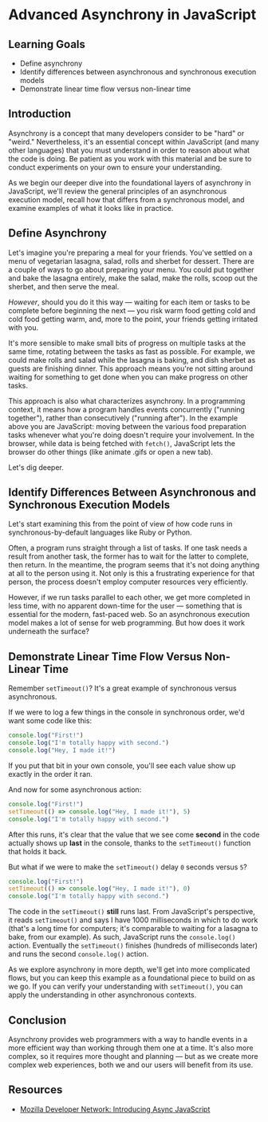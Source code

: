 # Advanced Asynchrony in JavaScript

## Learning Goals

- Define asynchrony
- Identify differences between asynchronous and synchronous execution models
- Demonstrate linear time flow versus non-linear time

## Introduction

Asynchrony is a concept that many developers consider to be "hard" or "weird."
Nevertheless, it's an essential concept within JavaScript (and many other
languages) that you must understand in order to reason about what the code is
doing. Be patient as you work with this material and be sure to conduct
experiments on your own to ensure your understanding.

As we begin our deeper dive into the foundational layers of asynchrony in
JavaScript, we'll review the general principles of an asynchronous execution
model, recall how that differs from a synchronous model, and examine examples
of what it looks like in practice.

## Define Asynchrony

Let's imagine you're preparing a meal for your friends. You've settled on a
menu of vegetarian lasagna, salad, rolls and sherbet for dessert. There are a
couple of ways to go about preparing your menu. You could put together and bake
the lasagna entirely, make the salad, make the rolls, scoop out the sherbet,
and then serve the meal.

_However_, should you do it this way &mdash; waiting for each item or tasks to
be complete before beginning the next &mdash; you risk warm food getting cold
and cold food getting warm, and, more to the point, your friends getting
irritated with you.

It's more sensible to make small bits of progress on multiple tasks at the same
time, rotating between the tasks as fast as possible. For example, we could
make rolls and salad while the lasagna is baking, and dish sherbet as guests
are finishing dinner. This approach means you're not sitting around waiting for
something to get done when you can make progress on other tasks.

This approach is also what characterizes asynchrony. In a programming context,
it means how a program handles events concurrently ("running together"), rather
than consecutively ("running after"). In the example above you are JavaScript:
moving between the various food preparation tasks whenever what you're doing
doesn't require your involvement. In the browser, while data is being fetched
with `fetch()`, JavaScript lets the browser do other things (like animate .gifs
or open a new tab).

Let's dig deeper.

## Identify Differences Between Asynchronous and Synchronous Execution Models

Let's start examining this from the point of view of how code runs in
synchronous-by-default languages like Ruby or Python.

Often, a program runs straight through a list of tasks. If one task needs a
result from another task, the former has to wait for the latter to complete,
then return. In the meantime, the program seems that it's not doing anything at
all to the person using it. Not only is this a frustrating experience for that
person, the process doesn't employ computer resources very efficiently.

However, if we run tasks parallel to each other, we get more completed in less
time, with no apparent down-time for the user &mdash; something that is
essential for the modern, fast-paced web. So an asynchronous execution model
makes a lot of sense for web programming. But how does it work underneath the
surface?

## Demonstrate Linear Time Flow Versus Non-Linear Time

Remember `setTimeout()`? It's a great example of synchronous versus
asynchronous.

If we were to log a few things in the console in synchronous order, we'd want
some code like this:

```js
console.log("First!")
console.log("I'm totally happy with second.")
console.log("Hey, I made it!")
```

If you put that bit in your own console, you'll see each value show up exactly
in the order it ran.

And now for some asynchronous action:

```js
console.log("First!")
setTimeout(() => console.log("Hey, I made it!"), 5)
console.log("I'm totally happy with second.")
```

After this runs, it's clear that the value that we see come **second** in the
code actually shows up **last** in the console, thanks to the `setTimeout()`
function that holds it back.

But what if we were to make the `setTimeout()` delay `0` seconds versus `5`?

```js
console.log("First!")
setTimeout(() => console.log("Hey, I made it!"), 0)
console.log("I'm totally happy with second.")
```

The code in the `setTimeout()` **still** runs last. From JavaScript's
perspective, it reads `setTimeout()` and says I have 1000 milliseconds in which
to do work (that's a long time for computers; it's comparable to waiting for a
lasagna to bake, from our example). As such, JavaScript runs the
`console.log()` action. Eventually the `setTimeout()` finishes (hundreds of
milliseconds later) and runs the second `console.log()` action.

As we explore asynchrony in more depth, we'll get into more complicated flows,
but you can keep this example as a foundational piece to build on as we go. If
you can verify your understanding with `setTimeout()`, you can apply the
understanding in other asynchronous contexts.

## Conclusion

Asynchrony provides web programmers with a way to handle events in a more
efficient way than working through them one at a time. It's also more complex,
so it requires more thought and planning &mdash; but as we create more complex
web experiences, both we and our users will benefit from its use.

## Resources

- [Mozilla Developer Network: Introducing Async JavaScript][async]

[async]: https://developer.mozilla.org/en-US/docs/Learn/JavaScript/Asynchronous/Introducing
